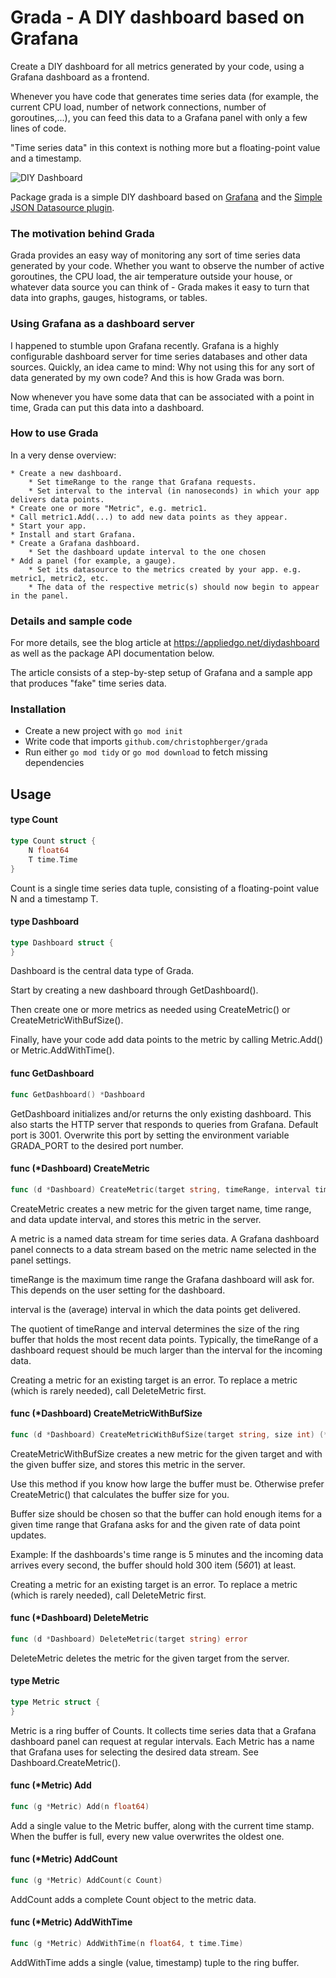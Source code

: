 <!--
Usage:

cd $GOPATH/src/github.com/christophberger/grada
godocdown -heading="Title" . > README.md

Use -heading="Title" to comply with the godoc title rules.

Get godocdown at https://github.com/robertkrimen/godocdown

-->

# Grada - A DIY dashboard based on Grafana

Create a DIY dashboard for all metrics generated by your code, using a Grafana dashboard as a frontend.

Whenever you have code that generates time series data (for example, the current CPU load, number of network connections, number of goroutines,...), you can feed this data to a Grafana panel with only a few lines of code.

"Time series data" in this context is nothing more but a floating-point value and a timestamp.

![DIY Dashboard](diydashboard.png)

Package grada is a simple DIY dashboard based on
[Grafana](https://github.com/grafana) and the [Simple JSON Datasource
plugin](https://github.com/grafana/simple-json-datasource).


### The motivation behind Grada

Grada provides an easy way of monitoring any sort of time series data generated
by your code. Whether you want to observe the number of active goroutines, the
CPU load, the air temperature outside your house, or whatever data source you
can think of - Grada makes it easy to turn that data into graphs, gauges,
histograms, or tables.


### Using Grafana as a dashboard server

I happened to stumble upon Grafana recently. Grafana is a highly configurable
dashboard server for time series databases and other data sources. Quickly, an
idea came to mind: Why not using this for any sort of data generated by my own
code? And this is how Grada was born.

Now whenever you have some data that can be associated with a point in time,
Grada can put this data into a dashboard.


### How to use Grada

In a very dense overview:

    * Create a new dashboard.
    	* Set timeRange to the range that Grafana requests.
    	* Set interval to the interval (in nanoseconds) in which your app delivers data points.
    * Create one or more "Metric", e.g. metric1.
    * Call metric1.Add(...) to add new data points as they appear.
    * Start your app.
    * Install and start Grafana.
    * Create a Grafana dashboard.
    	* Set the dashboard update interval to the one chosen
    * Add a panel (for example, a gauge).
    	* Set its datasource to the metrics created by your app. e.g. metric1, metric2, etc.
    	* The data of the respective metric(s) should now begin to appear in the panel.


### Details and sample code

For more details, see the blog article at https://appliedgo.net/diydashboard as
well as the package API documentation below.

The article consists of a step-by-step setup of Grafana and a sample app that
produces "fake" time series data.


### Installation

- Create a new project with `go mod init`
- Write code that imports `github.com/christophberger/grada`
- Run either `go mod tidy` or `go mod download` to fetch missing dependencies

## Usage

#### type Count

```go
type Count struct {
	N float64
	T time.Time
}
```

Count is a single time series data tuple, consisting of a floating-point value N
and a timestamp T.

#### type Dashboard

```go
type Dashboard struct {
}
```

Dashboard is the central data type of Grada.

Start by creating a new dashboard through GetDashboard().

Then create one or more metrics as needed using CreateMetric() or
CreateMetricWithBufSize().

Finally, have your code add data points to the metric by calling Metric.Add() or
Metric.AddWithTime().

#### func  GetDashboard

```go
func GetDashboard() *Dashboard
```
GetDashboard initializes and/or returns the only existing dashboard. This also
starts the HTTP server that responds to queries from Grafana. Default port is
3001. Overwrite this port by setting the environment variable GRADA_PORT to the
desired port number.

#### func (*Dashboard) CreateMetric

```go
func (d *Dashboard) CreateMetric(target string, timeRange, interval time.Duration) (*Metric, error)
```
CreateMetric creates a new metric for the given target name, time range, and
data update interval, and stores this metric in the server.

A metric is a named data stream for time series data. A Grafana dashboard panel
connects to a data stream based on the metric name selected in the panel
settings.

timeRange is the maximum time range the Grafana dashboard will ask for. This
depends on the user setting for the dashboard.

interval is the (average) interval in which the data points get delivered.

The quotient of timeRange and interval determines the size of the ring buffer
that holds the most recent data points. Typically, the timeRange of a dashboard
request should be much larger than the interval for the incoming data.

Creating a metric for an existing target is an error. To replace a metric (which
is rarely needed), call DeleteMetric first.

#### func (*Dashboard) CreateMetricWithBufSize

```go
func (d *Dashboard) CreateMetricWithBufSize(target string, size int) (*Metric, error)
```
CreateMetricWithBufSize creates a new metric for the given target and with the
given buffer size, and stores this metric in the server.

Use this method if you know how large the buffer must be. Otherwise prefer
CreateMetric() that calculates the buffer size for you.

Buffer size should be chosen so that the buffer can hold enough items for a
given time range that Grafana asks for and the given rate of data point updates.

Example: If the dashboards's time range is 5 minutes and the incoming data
arrives every second, the buffer should hold 300 item (5*60*1) at least.

Creating a metric for an existing target is an error. To replace a metric (which
is rarely needed), call DeleteMetric first.

#### func (*Dashboard) DeleteMetric

```go
func (d *Dashboard) DeleteMetric(target string) error
```
DeleteMetric deletes the metric for the given target from the server.

#### type Metric

```go
type Metric struct {
}
```

Metric is a ring buffer of Counts. It collects time series data that a Grafana
dashboard panel can request at regular intervals. Each Metric has a name that
Grafana uses for selecting the desired data stream. See
Dashboard.CreateMetric().

#### func (*Metric) Add

```go
func (g *Metric) Add(n float64)
```
Add a single value to the Metric buffer, along with the current time stamp. When
the buffer is full, every new value overwrites the oldest one.

#### func (*Metric) AddCount

```go
func (g *Metric) AddCount(c Count)
```
AddCount adds a complete Count object to the metric data.

#### func (*Metric) AddWithTime

```go
func (g *Metric) AddWithTime(n float64, t time.Time)
```
AddWithTime adds a single (value, timestamp) tuple to the ring buffer.
